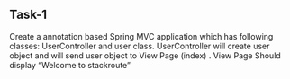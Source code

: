 Task-1
--------------------------
Create a annotation based Spring MVC application which has following classes: UserController and user class. UserController will create user object and will send user object to View Page (index) . View Page Should display “Welcome to stackroute”

